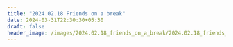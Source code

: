 ```yaml
---
title: "2024.02.18 Friends on a break"
date: 2024-03-31T22:30:30+05:30
draft: false
header_image: /images/2024.02.18_friends_on_a_break/2024.02.18_friends_on_a_break.jpeg
---
```

